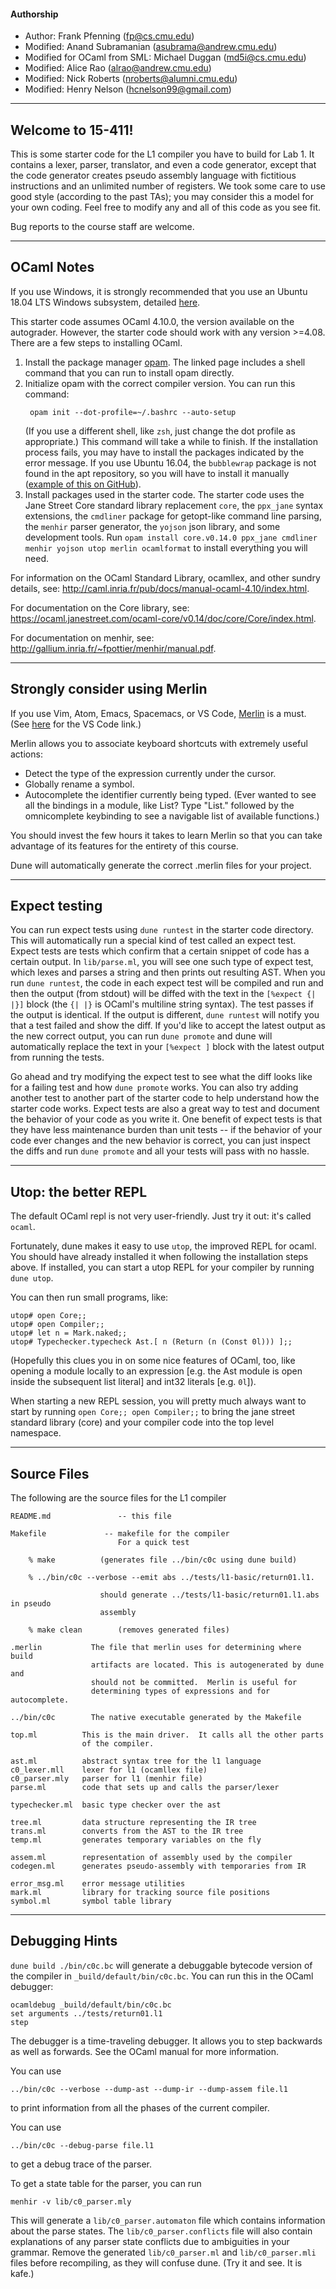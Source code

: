 #### Authorship
 * Author: Frank Pfenning (<fp@cs.cmu.edu>)
 * Modified: Anand Subramanian (<asubrama@andrew.cmu.edu>)
 * Modified for OCaml from SML: Michael Duggan (<md5i@cs.cmu.edu>)
 * Modified: Alice Rao (<alrao@andrew.cmu.edu>)
 * Modified: Nick Roberts (<nroberts@alumni.cmu.edu>)
 * Modified: Henry Nelson (<hcnelson99@gmail.com>)

---

## Welcome to 15-411!

This is some starter code for the L1 compiler you have to build for Lab 1.  It contains a lexer, parser, translator, and even a code generator, except that the code generator creates pseudo assembly language with fictitious instructions and an unlimited number of registers.  We took some care to use good style (according to the past TAs); you may consider this a model for your own coding.  Feel free to modify any and all of this code as you see fit.

Bug reports to the course staff are welcome.

---

## OCaml Notes

If you use Windows, it is strongly recommended that you use an Ubuntu 18.04 LTS Windows subsystem, detailed [here](https://docs.microsoft.com/en-us/windows/wsl/install-win10).

This starter code assumes OCaml 4.10.0, the version available on the autograder. However, the starter code should work with any version >=4.08. There are a few steps to installing OCaml.

  1. Install the package manager [opam](https://opam.ocaml.org/doc/Install.html). The linked page includes a shell command that you can run to install opam directly.
  2. Initialize opam with the correct compiler version. You can run this command:
     ```
      opam init --dot-profile=~/.bashrc --auto-setup
     ```
     (If you use a different shell, like `zsh`, just change the dot profile as appropriate.) This command will take a while to finish. If the installation process fails, you may have to install the packages indicated by the error message. If you use Ubuntu 16.04, the `bubblewrap` package is not found in the apt repository, so you will have to install it manually ([example of this on GitHub](https://github.com/ocaml/opam/issues/3424#issuecomment-461660006)).
  3. Install packages used in the starter code. The starter code uses the Jane Street Core standard library replacement `core`,  the `ppx_jane` syntax extensions, the `cmdliner` package for getopt-like command line parsing, the `menhir` parser generator, the `yojson` json library, and some development tools. Run `opam install core.v0.14.0 ppx_jane cmdliner menhir yojson utop merlin ocamlformat` to install everything you will need.

For information on the OCaml Standard Library, ocamllex, and other sundry details, see: <http://caml.inria.fr/pub/docs/manual-ocaml-4.10/index.html>.

For documentation on the Core library, see:
<https://ocaml.janestreet.com/ocaml-core/v0.14/doc/core/Core/index.html>.

For documentation on menhir, see:
<http://gallium.inria.fr/~fpottier/menhir/manual.pdf>.

---

## Strongly consider using Merlin
If you use Vim, Atom, Emacs, Spacemacs, or VS Code, [Merlin](https://github.com/ocaml/merlin) is a must.
(See [here](https://github.com/hackwaly/vscode-ocaml) for the VS Code link.)

Merlin allows you to associate keyboard shortcuts with extremely useful actions:
  * Detect the type of the expression currently under the cursor.
  * Globally rename a symbol.
  * Autocomplete the identifier currently being typed. (Ever wanted to see all the bindings in a module, like List? Type "List." followed by the omnicomplete keybinding to see a navigable list of available functions.)

You should invest the few hours it takes to learn Merlin so that you can take advantage of its features for the entirety of this course.

Dune will automatically generate the correct .merlin files for your project.

---

## Expect testing

You can run expect tests using `dune runtest` in the starter code directory.
This will automatically run a special kind of test called an expect test.
Expect tests are tests which confirm that a certain snippet of code has a
certain output. In `lib/parse.ml`, you will see one such type of expect test,
which lexes and parses a string and then prints out resulting AST. When you run
`dune runtest`, the code in each expect test will be compiled and run and then
the output (from stdout) will be diffed with the text in the `[%expect {| |}]`
block (the `{| |}` is OCaml's multiline string syntax). The test passes if the
output is identical. If the output is different, `dune runtest` will notify you
that a test failed and show the diff. If you'd like to accept the latest output
as the new correct output, you can run `dune promote` and dune will
automatically replace the text in your `[%expect ]` block with the latest
output from running the tests.

Go ahead and try modifying the expect test to see what the diff looks like for
a failing test and how `dune promote` works. You can also try adding another
test to another part of the starter code to help understand how the starter
code works. Expect tests are also a great way to test and document the behavior
of your code as you write it. One benefit of expect tests is that they have
less maintenance burden than unit tests -- if the behavior of your code ever
changes and the new behavior is correct, you can just inspect the diffs and run
`dune promote` and all your tests will pass with no hassle.

---

## Utop: the better REPL

The default OCaml repl is not very user-friendly. Just try it out: it's called `ocaml`.

Fortunately, dune makes it easy to use `utop`, the improved REPL for ocaml. You
should have already installed it when following the installation steps above.
If installed, you can start a utop REPL for your compiler by running
`dune utop`.

You can then run small programs, like:

```
utop# open Core;;
utop# open Compiler;;
utop# let n = Mark.naked;;
utop# Typechecker.typecheck Ast.[ n (Return (n (Const 0l))) ];;
```

(Hopefully this clues you in on some nice features of OCaml, too, like opening
a module locally to an expression [e.g. the Ast module is open inside the
subsequent list literal] and int32 literals [e.g. `0l`]).

When starting a new REPL session, you will pretty much always want to start by
running `open Core;; open Compiler;;` to bring the jane street standard library
(core) and your compiler code into the top level namespace.

---

## Source Files
The following are the source files for the L1 compiler

    README.md               -- this file

    Makefile             -- makefile for the compiler
                            For a quick test

        % make          (generates file ../bin/c0c using dune build)

        % ../bin/c0c --verbose --emit abs ../tests/l1-basic/return01.l1.

                        should generate ../tests/l1-basic/return01.l1.abs in pseudo
                        assembly

        % make clean        (removes generated files)

    .merlin           The file that merlin uses for determining where build
                      artifacts are located. This is autogenerated by dune and
                      should not be committed.  Merlin is useful for
                      determining types of expressions and for autocomplete.

    ../bin/c0c        The native executable generated by the Makefile

    top.ml          This is the main driver.  It calls all the other parts
                    of the compiler.

    ast.ml          abstract syntax tree for the l1 language
    c0_lexer.mll    lexer for l1 (ocamllex file)
    c0_parser.mly   parser for l1 (menhir file)
    parse.ml        code that sets up and calls the parser/lexer

    typechecker.ml  basic type checker over the ast

    tree.ml         data structure representing the IR tree
    trans.ml        converts from the AST to the IR tree
    temp.ml         generates temporary variables on the fly

    assem.ml        representation of assembly used by the compiler
    codegen.ml      generates pseudo-assembly with temporaries from IR

    error_msg.ml    error message utilities
    mark.ml         library for tracking source file positions
    symbol.ml       symbol table library

---

Debugging Hints
---

`dune build ./bin/c0c.bc` will generate a debuggable bytecode version of the
compiler in `_build/default/bin/c0c.bc`.  You can run this in the OCaml debugger:

    ocamldebug _build/default/bin/c0c.bc
    set arguments ../tests/return01.l1
    step

The debugger is a time-traveling debugger.  It allows you to step
backwards as well as forwards.  See the OCaml manual for more
information.

You can use

    ../bin/c0c --verbose --dump-ast --dump-ir --dump-assem file.l1

to print information from all the phases of the current compiler.

You can use

    ../bin/c0c --debug-parse file.l1

to get a debug trace of the parser.

To get a state table for the parser, you can run

    menhir -v lib/c0_parser.mly

This will generate a `lib/c0_parser.automaton` file which contains
information about the parse states.  The `lib/c0_parser.conflicts` file will
also contain explanations of any parser state conflicts due to ambiguities in
your grammar. Remove the generated `lib/c0_parser.ml` and `lib/c0_parser.mli`
files before recompiling, as they will confuse dune.  (Try it and see. It is
kafe.)
